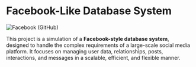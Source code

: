 # **Facebook-Like Database System**

![Facebook (GitHub)](https://github.com/user-attachments/assets/866486b4-6d72-46a2-a9e6-5d238795777c)


This project is a simulation of a **Facebook-style database system**, designed to handle the complex requirements of a large-scale social media platform. It focuses on managing user data, relationships, posts, interactions, and messages in a scalable, efficient, and flexible manner.
